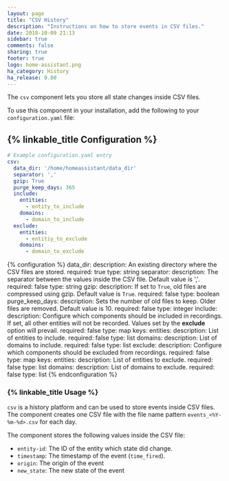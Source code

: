 ```yaml
---
layout: page
title: "CSV History"
description: "Instructions on how to store events in CSV files."
date: 2018-10-09 21:13
sidebar: true
comments: false
sharing: true
footer: true
logo: home-assistant.png
ha_category: History
ha_release: 0.80
---
```


The `csv` component lets you store all state changes inside CSV files. 

To use this component in your installation, add the following to your `configuration.yaml` file:

## {% linkable_title Configuration %}

```yaml
# Example configuration.yaml entry
csv:
  data_dir: '/home/homeassistant/data_dir'
  separator: ','
  gzip: True
  purge_keep_days: 365
  include:
    entities:
      - entity_to_include
    domains:
      - domain_to_include
  exclude:
    entities:
      - entitiy_to_exclude
    domains:
      - domain_to_exclude
```

{% configuration %}
data_dir:
  description: An existing directory where the CSV files are stored.
  required: true
  type: string
separator:
  description: The separator between the values inside the CSV file. Default value is ','.
  required: false
  type: string
gzip:
  description: If set to `True`, old files are compressed using gzip. Default value is `True`.
  required: false
  type: boolean
purge_keep_days:
  description: Sets the number of old files to keep. Older files are removed. Default value is 10.
  required: false
  type: integer
include:
  description: Configure which components should be included in recordings. If set, all other entities will not be recorded. Values set by the **exclude** option will prevail.
  required: false
  type: map
  keys:
    entities:
      description: List of entities to include.
      required: false
      type: list
    domains:
      description: List of domains to include.
      required: false
      type: list
exclude:
  description: Configure which components should be excluded from recordings.
  required: false
  type: map
  keys:
    entities:
      description: List of entities to exclude.
      required: false
      type: list
    domains:
      description: List of domains to exclude.
      required: false
      type: list
{% endconfiguration %}

### {% linkable_title Usage %}

`csv` is a history platform and can be used to store events inside CSV files. The component creates one CSV file with the file name pattern `events_<%Y-%m-%d>.csv` for each day.

The component stores the following values inside the CSV file:

- `entity-id`: The ID of the entity which state did change.
- `timestamp`: The timestamp of the event (`time_fired`).
- `origin`: The origin of the event
- `new_state`: The new state of the event
